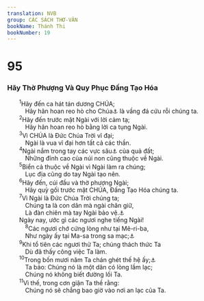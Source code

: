 ```yaml
---
translation: NVB
group: CÁC SÁCH THƠ-VĂN
bookName: Thánh Thi 
bookNumber: 19
---
```


<div class="title"><h1>95</h1><h3>Hãy Thờ Phượng Và Quy Phục Đấng Tạo Hóa </h3></div>
<span class="verse thi_95_1">  <sup>1</sup>Hãy đến ca hát tán dương CHÚA; <br/>   Hãy hân hoan reo hò cho Chúa<a data-toggle="tooltip" data-placement="bottom" title="Nt: Nguyên tác không có chữ ‘Chúa’, thêm vào cho rõ nghĩa">⚓</a> là vầng đá cứu rỗi chúng ta. <br/></span>
<span class="verse thi_95_2">  <sup>2</sup>Hãy đến trước mặt Ngài với lời cảm tạ; <br/>   Hãy hân hoan reo hò bằng lời ca tụng Ngài. <br/></span>
<span class="verse thi_95_3">  <sup>3</sup>Vì CHÚA là Đức Chúa Trời vĩ đại; <br/>   Ngài là vua vĩ đại hơn tất cả các thần. <br/></span>
<span class="verse thi_95_4">  <sup>4</sup>Ngài nắm trong tay các vực sâu<a data-toggle="tooltip" data-placement="bottom" title="Từ này có thể ám chỉ Âm Phủ">⚓</a> của quả đất; <br/>   Những đỉnh cao của núi non cũng thuộc về Ngài. <br/></span>
<span class="verse thi_95_5">  <sup>5</sup>Biển cả thuộc về Ngài vì Ngài làm ra chúng; <br/>   Lục địa cũng do tay Ngài tạo nên. <br/></span>
<span class="verse thi_95_6">  <sup>6</sup>Hãy đến, cúi đầu và thờ phượng Ngài; <br/>   Hãy quỳ gối trước mặt CHÚA, Đấng Tạo Hóa chúng ta. <br/></span>
<span class="verse thi_95_7">  <sup>7</sup>Vì Ngài là Đức Chúa Trời chúng ta; <br/>   Chúng ta là con dân mà ngài chăn giữ, <br/>   Là đàn chiên mà tay Ngài bảo vệ.<a data-toggle="tooltip" data-placement="bottom" title="Nt: dân của đồng cỏ Ngài và chiên của tay Ngài">⚓</a><br/>  Ngày nay, ước gì các ngươi nghe tiếng Ngài! <br/></span>
<span class="verse thi_95_8">   <sup>8</sup>Các ngươi chớ cứng lòng như tại Mê-ri-ba, <br/>   Như ngày ấy tại Ma-sa trong sa mạc;<a data-toggle="tooltip" data-placement="bottom" title="Xem thêm Xuất 17:1-7; Dân 20:1-13; Phục 6:16; 33:8">⚓</a><br/></span>
<span class="verse thi_95_9">  <sup>9</sup>Khi tổ tiên các ngươi thử Ta; chúng thách thức Ta <br/>   Dù đã thấy công việc Ta làm. <br/></span>
<span class="verse thi_95_10">  <sup>10</sup>Trong bốn mươi năm Ta chán ghét thế hệ ấy;<a data-toggle="tooltip" data-placement="bottom" title="Dịch theo các bản dịch cổ LXX, Syr và Jerome; MT: một thế hệ">⚓</a><br/>   Ta bảo: Chúng nó là một dân có lòng lầm lạc; <br/>   Chúng nó không biết đường lối Ta. <br/></span>
<span class="verse thi_95_11">  <sup>11</sup>Vì thế, trong cơn giận Ta thề rằng: <br/>   Chúng nó sẽ chẳng bao giờ vào nơi an lạc của Ta. <br/></span>

